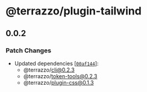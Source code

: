 # @terrazzo/plugin-tailwind

## 0.0.2

### Patch Changes

- Updated dependencies [[`00af144`](https://github.com/terrazzoapp/terrazzo/commit/00af144538390c0fd22ebc14bf70db2c1f942203)]:
  - @terrazzo/cli@0.2.3
  - @terrazzo/token-tools@0.2.3
  - @terrazzo/plugin-css@0.1.3
